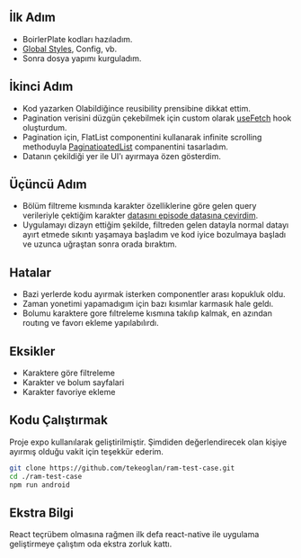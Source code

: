 ## İlk Adım
- BoirlerPlate kodları hazıladım.
- [Global Styles](https://github.com/tekeoglan/ram-test-case/blob/012b206c00d82c24c1ba6ae2e14c121559b73bbb/src/constants/styles.ts "Global Styles"), Config, vb.
- Sonra dosya yapımı kurguladım.
## İkinci Adım
- Kod yazarken Olabildiğince reusibility prensibine dikkat ettim.
- Pagination verisini düzgün çekebilmek için custom olarak [useFetch](https://github.com/tekeoglan/ram-test-case/blob/012b206c00d82c24c1ba6ae2e14c121559b73bbb/src/hooks/useFetch.ts "useFetch") hook oluşturdum.
- Pagination için, FlatList componentini kullanarak  infinite scrolling methoduyla [PaginatioatedList](https://github.com/tekeoglan/ram-test-case/blob/012b206c00d82c24c1ba6ae2e14c121559b73bbb/src/components/list/PaginatedList.tsx "PaginatioatedList") companentini tasarladım.
- Datanın çekildiği yer ile UI'ı ayırmaya özen gösterdim.
## Üçüncü Adım
- Bölüm filtreme kısmında karakter özelliklerine göre gelen query verileriyle çektiğim karakter [datasını episode datasına çevirdim](https://github.com/tekeoglan/ram-test-case/blob/012b206c00d82c24c1ba6ae2e14c121559b73bbb/src/app/index.tsx#L37 "datasını episode datasına çevirdim").
- Uygulamayı dizayn ettiğim şekilde, filtreden gelen datayla normal datayı ayırt etmede sıkıntı yaşamaya başladım ve kod iyice bozulmaya başladı ve uzunca uğraştan sonra orada bıraktım.
## Hatalar
- Bazi yerlerde kodu ayırmak isterken componentler arası kopukluk oldu.
- Zaman yonetimi yapamadıgım için bazı kısımlar karmasık hale geldı.
- Bolumu karaktere gore fıltreleme kısmına takılıp kalmak, en azından routıng ve favorı ekleme yapılabılırdı.
## Eksikler
- Karaktere göre filtreleme
- Karakter ve bolum sayfalari
- Karakter favoriye ekleme
## Kodu Çalıştırmak
Proje expo kullanılarak geliştirilmiştir. Şimdiden değerlendirecek olan kişiye ayırmış olduğu vakit için teşekkür ederim.
```bash
git clone https://github.com/tekeoglan/ram-test-case.git
cd ./ram-test-case
npm run android
```
## Ekstra Bilgi
React teçrübem olmasına rağmen ilk defa react-native ile uygulama geliştirmeye çalıştım oda ekstra zorluk kattı.
